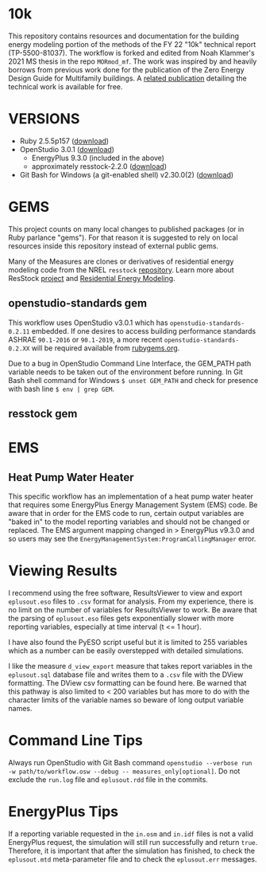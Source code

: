 # 10k
This repository contains resources and documentation for the building energy modeling portion of the methods of the FY 22 "10k" technical report (TP-5500-81037). The workflow is forked and edited from Noah Klammer's 2021 MS thesis in the repo `MORmod_mf`. The work was inspired by and heavily borrows from previous work done for the publication of the Zero Energy Design Guide for Multifamily buildings. A [related publication](https://www.nrel.gov/docs/fy20osti/77013.pdf) detailing the technical work is available for free.


# VERSIONS
* Ruby 2.5.5p157 ([download](https://rubyinstaller.org/downloads/archives/))
* OpenStudio 3.0.1 ([download](https://github.com/NREL/OpenStudio/releases/tag/v3.0.1))
  * EnergyPlus 9.3.0 (included in the above)
  * approximately resstock-2.2.0 ([download](https://github.com/NREL/resstock/releases/tag/v2.2.0))
* Git Bash for Windows (a git-enabled shell) v2.30.0(2) ([download](https://github.com/git-for-windows/git/releases/tag/v2.30.0-rc2))


# GEMS
This project counts on many local changes to published packages (or in Ruby parlance "gems"). For that reason it is suggested to rely on local resources inside this repository instead of external public gems.

Many of the Measures are clones or derivatives of residential energy modeling code from the NREL `resstock` [repository](https://github.com/NREL/resstock). Learn more about ResStock [project](https://resstock.nrel.gov/) and [Residential Energy Modeling](https://www.nrel.gov/buildings/residential.html).

## openstudio-standards gem
This workflow uses OpenStudio v3.0.1 which has `openstudio-standards-0.2.11` embedded. If one desires to access building performance standards ASHRAE `90.1-2016` or `90.1-2019`, a more recent `openstudio-standards-0.2.XX` will be required available from [rubygems.org](https://rubygems.org/gems/openstudio-standards).

Due to a bug in OpenStudio Command Line Interface, the GEM_PATH path variable needs to be taken out of the environment before running.
In Git Bash shell command for Windows `$ unset GEM_PATH` and check for presence with bash line `$ env | grep GEM`.

## resstock gem

# EMS
## Heat Pump Water Heater
This specific workflow has an implementation of a heat pump water heater that requires some EnergyPlus Energy Management System (EMS) code. Be aware that in order for the EMS code to run, certain output variables are "baked in" to the model reporting variables and should not be changed or replaced. The EMS argument mapping changed in > EnergyPlus v9.3.0 and so users may see the `EnergyManagementSystem:ProgramCallingManager` error.

# Viewing Results

I recommend using the free software, ResultsViewer to view and export `eplusout.eso` files to `.csv` format for analysis. From my experience, there is no limit on the number of variables for ResultsViewer to work. Be aware that the parsing of `eplusout.eso` files gets exponentially slower with more reporting variables, especially at time interval (t <= 1 hour).

I have also found the PyESO script useful but it is limited to 255 variables which as a number can be easily overstepped with detailed simulations.

I like the measure `d_view_export` measure that takes report variables in the `eplusout.sql` database file and writes them to a `.csv` file with the DView formatting. The DView csv formatting can be found here. Be warned that this pathway is also limited to < 200 variables but has more to do with the character limits of the variable names so beware of long output variable names.

# Command Line Tips
Always run OpenStudio with Git Bash command `openstudio --verbose run -w path/to/workflow.osw --debug -- measures_only[optional]`. Do not exclude the `run.log` file and `eplusout.rdd` file in the commits.

# EnergyPlus Tips
If a reporting variable requested in the `in.osm` and `in.idf` files is not a valid EnergyPlus request, the simulation will still run successfully and return `true`. Therefore, it is important that after the simulation has finished, to check the `eplusout.mtd` meta-parameter file and to check the `eplusout.err` messages.


